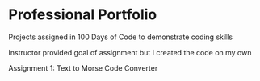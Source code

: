 # Professional Portfolio
Projects assigned in 100 Days of Code to demonstrate coding skills

Instructor provided goal of assignment but I created the code on my own

Assignment 1: Text to Morse Code Converter

